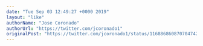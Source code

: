 ```yaml
---
date: "Tue Sep 03 12:49:27 +0000 2019"
layout: "like"
authorName: "Jose Coronado"
authorUrl: "https://twitter.com/jcoronado1"
originalPost: "https://twitter.com/jcoronado1/status/1168868608707047424"
---
```

